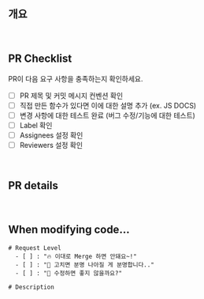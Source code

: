 ## 개요

<!-- 한 줄 요약 -->

<br/>

## PR Checklist

PR이 다음 요구 사항을 충족하는지 확인하세요.

-   [ ] PR 제목 및 커밋 메시지 컨벤션 확인
-   [ ] 직접 만든 함수가 있다면 이에 대한 설명 추가 (ex. JS DOCS)
-   [ ] 변경 사항에 대한 테스트 완료 (버그 수정/기능에 대한 테스트)
-   [ ] Label 확인
-   [ ] Assignees 설정 확인
-   [ ] Reviewers 설정 확인

<br/>

## PR details
<!-- test -->
<!-- test -->
<!-- test -->
<!-- 변경 사항 및 관련 이슈에 대해 간단하게 작성해주세요. 어떻게보다 무엇을 왜 수정했는지 설명해주세요. -->
<!-- 직접 만든 함수가 있다면 예제를 만들어 상세히 설명해주세요. (코드 캡쳐) -->

<br/>

## When modifying code...

```text
# Request Level
  - [ ] : "🔥 이대로 Merge 하면 안돼요~!"
  - [ ] : "🥹 고치면 분명 나아질 게 분명합니다.."
  - [ ] : "🤷 수정하면 좋지 않을까요?"

# Description

```